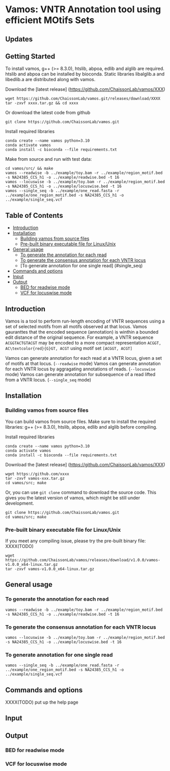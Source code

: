 # Vamos: VNTR Annotation tool using efficient MOtifs Sets

## Updates 

## Getting Started

To install vamos, g++ (>= 8.3.0), htslib, abpoa, edlib and alglib are required.
htslib and abpoa can be installed by bioconda.
Static libraries libalglib.a and libedlib.a are distributed along with vamos.

Download the [latest release] (https://github.com/ChaissonLab/vamos/XXX)
```
wget https://github.com/ChaissonLab/vamos.git/releases/download/XXXX
tar -zxvf xxxx.tar.gz && cd xxxx
```

Or download the latest code from github
```
git clone https://github.com/ChaissonLab/vamos.git
```

Install required libraries
```
conda create --name vamos python=3.10
conda activate vamos
conda install -c bioconda --file requirements.txt
```

Make from source and run with test data:
```
cd vamos/src/ && make
vamos --readwise -b ../example/toy.bam -r ../example/region_motif.bed -s NA24385_CCS_h1 -o ../example/readwise.bed -t 16
vamos --locuswise -b ../example/toy.bam -r ../example/region_motif.bed -s NA24385_CCS_h1 -o ../example/locuswise.bed -t 16
vamos --single_seq -b ../example/one_read.fasta -r ../example/one_region_motif.bed -s NA24385_CCS_h1 -o ../example/single_seq.vcf 
```

## Table of Contents

- [Introduction](#introduction)
- [Installation](#install)
  - [Building vamos from source files](#build)
  - [Pre-built binary executable file for Linux/Unix](#binary)
- [General usage](#usage)
  - [To generate the annotation for each read](#readwise)
  - [To generate the consensus annotation for each VNTR locus](#locuswise)
  - [To generate annotation for one single read] (#single_seq)
- [Commands and options](#cmd)
- [Input](#input)
- [Output](#output)
  - [BED for readwise mode](#BED)
  - [VCF for locuswise mode](#VCF)

## <a name="introduction"></a>Introduction
Vamos is a tool to perform run-length encoding of VNTR sequences using a set of selected motifs from all motifs observed at that locus.
Vamos gauranttes that the encoded sequence (annotation) is winthin a bounded edit distance of the original sequence. 
For example, a VNTR sequence `ACGGTACTGTACGT` may be encoded to a more compact representation `ACGGT, AC\textcolor{red}{G}GT, ACGT` using motif set `[ACGGT, ACGT]`

Vamos can generate annotation for each read at a VNTR locus, given a set of motifs at that locus. (`--readwise` mode)
Vamos can generate annotation for each VNTR locus by aggragating annotations of reads. (`--locuswise` mode)
Vamos can generate annotation for subsequence of a read lifted from a VNTR locus. (`--single_seq` mode)

## <a name="install"></a>Installation
### <a name="build"></a>Building vamos from source files
You can build vamos from source files. 
Make sure to install the required libraries: g++ (>= 8.3.0), htslib, abpoa, edlib and alglib before compiling. 

Install required libraries
```
conda create --name vamos python=3.10
conda activate vamos
conda install -c bioconda --file requirements.txt
```

Download the [latest release] (https://github.com/ChaissonLab/vamos/XXX)
```
wget https://github.com/xxxx
tar -zxvf vamos-xxx.tar.gz
cd vamos/src; make

```
Or, you can use `git clone` command to download the source code.
This gives you the latest version of vamos, which might be still under development.
```
git clone https://github.com/ChaissonLab/vamos.git
cd vamos/src; make
```

### <a name="binary"></a>Pre-built binary executable file for Linux/Unix 
If you meet any compiling issue, please try the pre-built binary file:
XXXX(TODO)
```
wget https://github.com/ChaissonLab/vamos/releases/download/v1.0.0/vamos-v1.0.0_x64-linux.tar.gz
tar -zxvf vamos-v1.0.0_x64-linux.tar.gz
```

## <a name="usage"></a>General usage
### <a name="readwise"></a>To generate the annotation for each read
```
vamos --readwise -b ../example/toy.bam -r ../example/region_motif.bed -s NA24385_CCS_h1 -o ../example/readwise.bed -t 16
```
### <a name="locuswise"></a>To generate the consensus annotation for each VNTR locus
```
vamos --locuswise -b ../example/toy.bam -r ../example/region_motif.bed -s NA24385_CCS_h1 -o ../example/locuswise.bed -t 16
```
### <a name="single_seq"></a>To generate annotation for one single read
```
vamos --single_seq -b ../example/one_read.fasta -r ../example/one_region_motif.bed -s NA24385_CCS_h1 -o ../example/single_seq.vcf 
```

## <a name="cmd"></a>Commands and options
XXXX(TODO) put up the help page

## <a name="input"></a>Input

## <a name="output"></a>Output
### <a name="BED"></a>BED for readwise mode
### <a name="VCF"></a>VCF for locuswise mode
